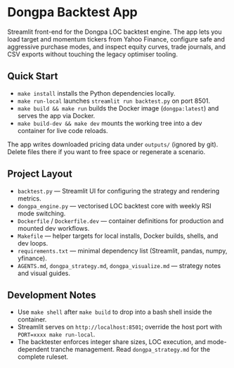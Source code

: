 # Dongpa Backtest App

Streamlit front-end for the Dongpa LOC backtest engine. The app lets you load target and momentum tickers from Yahoo Finance, configure safe and aggressive purchase modes, and inspect equity curves, trade journals, and CSV exports without touching the legacy optimiser tooling.

## Quick Start

- `make install` installs the Python dependencies locally.
- `make run-local` launches `streamlit run backtest.py` on port 8501.
- `make build && make run` builds the Docker image (`dongpa:latest`) and serves the app via Docker.
- `make build-dev && make dev` mounts the working tree into a dev container for live code reloads.

The app writes downloaded pricing data under `outputs/` (ignored by git). Delete files there if you want to free space or regenerate a scenario.

## Project Layout

- `backtest.py` — Streamlit UI for configuring the strategy and rendering metrics.
- `dongpa_engine.py` — vectorised LOC backtest core with weekly RSI mode switching.
- `Dockerfile` / `Dockerfile.dev` — container definitions for production and mounted dev workflows.
- `Makefile` — helper targets for local installs, Docker builds, shells, and dev loops.
- `requirements.txt` — minimal dependency list (Streamlit, pandas, numpy, yfinance).
- `AGENTS.md`, `dongpa_strategy.md`, `dongpa_visualize.md` — strategy notes and visual guides.

## Development Notes

- Use `make shell` after `make build` to drop into a bash shell inside the container.
- Streamlit serves on `http://localhost:8501`; override the host port with `PORT=xxxx make run-local`.
- The backtester enforces integer share sizes, LOC execution, and mode-dependent tranche management. Read `dongpa_strategy.md` for the complete ruleset.
